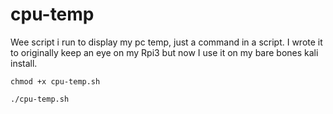# cpu-temp
Wee script i run to display my pc temp, just a command in a script.
I wrote it to originally keep an eye on my Rpi3 but now
I use it on my bare bones kali install.

```shell
chmod +x cpu-temp.sh
```

```shell
./cpu-temp.sh
```
